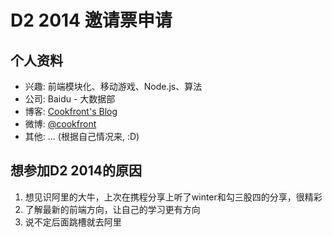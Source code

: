 # D2 2014 邀请票申请

## 个人资料

- 兴趣: 前端模块化、移动游戏、Node.js、算法
- 公司: Baidu - 大数据部
- 博客: [Cookfront's Blog](http://cookfront.github.io/)
- 微博: [@cookfront](http://weibo.com/u/2092930293)
- 其他: ... (根据自己情况来, :D)

## 想参加D2 2014的原因

 1. 想见识阿里的大牛，上次在携程分享上听了winter和勾三股四的分享，很精彩
 2. 了解最新的前端方向，让自己的学习更有方向
 3. 说不定后面跳槽就去阿里
